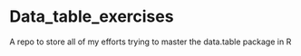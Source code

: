 # Data_table_exercises
A repo to store all of my efforts trying to master the data.table package in R
